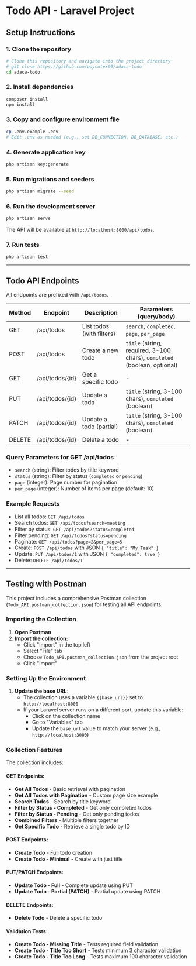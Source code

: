 # Todo API - Laravel Project

## Setup Instructions

### 1. Clone the repository
```bash
# Clone this repository and navigate into the project directory
# git clone https://github.com/poycutex69/adaca-todo
cd adaca-todo
```

### 2. Install dependencies
```bash
composer install
npm install
```

### 3. Copy and configure environment file
```bash
cp .env.example .env
# Edit .env as needed (e.g., set DB_CONNECTION, DB_DATABASE, etc.)
```

### 4. Generate application key
```bash
php artisan key:generate
```

### 5. Run migrations and seeders
```bash
php artisan migrate --seed
```

### 6. Run the development server
```bash
php artisan serve
```

The API will be available at `http://localhost:8000/api/todos`.

### 7. Run tests
```bash
php artisan test
```

---

## Todo API Endpoints

All endpoints are prefixed with `/api/todos`.

| Method | Endpoint                | Description                        | Parameters (query/body)         |
|--------|-------------------------|------------------------------------|---------------------------------|
| GET    | /api/todos              | List todos (with filters)          | `search`, `completed`, `page`, `per_page` |
| POST   | /api/todos              | Create a new todo                  | `title` (string, required, 3-100 chars), `completed` (boolean, optional) |
| GET    | /api/todos/{id}         | Get a specific todo                | -                               |
| PUT    | /api/todos/{id}         | Update a todo                      | `title` (string, 3-100 chars), `completed` (boolean)   |
| PATCH  | /api/todos/{id}         | Update a todo (partial)            | `title` (string, 3-100 chars), `completed` (boolean)   |
| DELETE | /api/todos/{id}         | Delete a todo                      | -                               |

### Query Parameters for GET /api/todos
- `search` (string): Filter todos by title keyword
- `status` (string): Filter by status (`completed` or `pending`)
- `page` (integer): Page number for pagination
- `per_page` (integer): Number of items per page (default: 10)

### Example Requests
- List all todos: `GET /api/todos`
- Search todos: `GET /api/todos?search=meeting`
- Filter by status: `GET /api/todos?status=completed`
- Filter pending: `GET /api/todos?status=pending`
- Paginate: `GET /api/todos?page=2&per_page=5`
- Create: `POST /api/todos` with JSON `{ "title": "My Task" }`
- Update: `PUT /api/todos/1` with JSON `{ "completed": true }`
- Delete: `DELETE /api/todos/1`

---

## Testing with Postman

This project includes a comprehensive Postman collection (`Todo_API.postman_collection.json`) for testing all API endpoints.

### Importing the Collection

1. **Open Postman**
2. **Import the collection:**
   - Click "Import" in the top left
   - Select "File" tab
   - Choose `Todo_API.postman_collection.json` from the project root
   - Click "Import"

### Setting Up the Environment

1. **Update the base URL:**
   - The collection uses a variable `{{base_url}}` set to `http://localhost:8000`
   - If your Laravel server runs on a different port, update this variable:
     - Click on the collection name
     - Go to "Variables" tab
     - Update the `base_url` value to match your server (e.g., `http://localhost:3000`)

### Collection Features

The collection includes:

#### **GET Endpoints:**
- **Get All Todos** - Basic retrieval with pagination
- **Get All Todos with Pagination** - Custom page size example
- **Search Todos** - Search by title keyword
- **Filter by Status - Completed** - Get only completed todos
- **Filter by Status - Pending** - Get only pending todos
- **Combined Filters** - Multiple filters together
- **Get Specific Todo** - Retrieve a single todo by ID

#### **POST Endpoints:**
- **Create Todo** - Full todo creation
- **Create Todo - Minimal** - Create with just title

#### **PUT/PATCH Endpoints:**
- **Update Todo - Full** - Complete update using PUT
- **Update Todo - Partial (PATCH)** - Partial update using PATCH

#### **DELETE Endpoints:**
- **Delete Todo** - Delete a specific todo

#### **Validation Tests:**
- **Create Todo - Missing Title** - Tests required field validation
- **Create Todo - Title Too Short** - Tests minimum 3 character validation
- **Create Todo - Title Too Long** - Tests maximum 100 character validation

